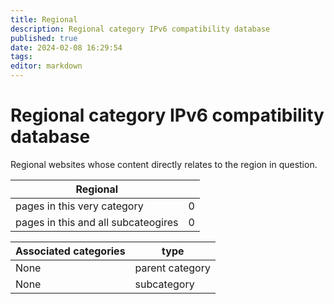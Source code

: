 ```yaml
---
title: Regional
description: Regional category IPv6 compatibility database
published: true
date: 2024-02-08 16:29:54 
tags:
editor: markdown
---
```


# Regional category IPv6 compatibility database


Regional websites whose content directly relates to the region in question.


| Regional   |   |
| - | - |
| pages in this very category | 0 |
| pages in this and all subcateogires | 0 |

| Associated categories | type |
| - | - |
| None | parent category |
| None | subcategory |